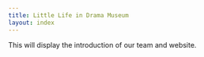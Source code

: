 ```yaml
---
title: Little Life in Drama Museum
layout: index
---
```


This will display the introduction of our team and website.